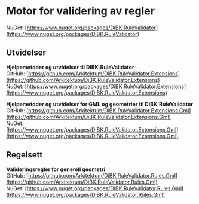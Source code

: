 # Motor for validering av regler
NuGet: [https://www.nuget.org/packages/DiBK.RuleValidator](https://www.nuget.org/packages/DiBK.RuleValidator)

## Utvidelser
**Hjelpemetoder og utvidelser til DiBK.RuleValidator**  
GitHub: [https://github.com/Arkitektum/DiBK.RuleValidator.Extensions](https://github.com/Arkitektum/DiBK.RuleValidator.Extensions)  
NuGet: [https://www.nuget.org/packages/DiBK.RuleValidator.Extensions](https://www.nuget.org/packages/DiBK.RuleValidator.Extensions)  

**Hjelpemetoder og utvidelser for GML og geometrier til DiBK.RuleValidator**  
GitHub: [https://github.com/Arkitektum/DiBK.RuleValidator.Extensions.Gml](https://github.com/Arkitektum/DiBK.RuleValidator.Extensions.Gml)  
NuGet: [https://www.nuget.org/packages/DiBK.RuleValidator.Extensions.Gml](https://www.nuget.org/packages/DiBK.RuleValidator.Extensions.Gml)  

## Regelsett
**Valideringsregler for generell geometri**  
GitHub: [https://github.com/Arkitektum/DiBK.RuleValidator.Rules.Gml](https://github.com/Arkitektum/DiBK.RuleValidator.Rules.Gml)  
NuGet: [https://www.nuget.org/packages/DiBK.RuleValidator.Rules.Gml](https://www.nuget.org/packages/DiBK.RuleValidator.Rules.Gml)  
